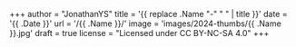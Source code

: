 +++
author = "JonathanYS"
title = '{{ replace .Name "-" " " | title }}'
date = '{{ .Date }}'
url = '/{{ .Name }}/'
image = 'images/2024-thumbs/{{ .Name }}.jpg'
draft = true
license = "Licensed under CC BY-NC-SA 4.0"
+++